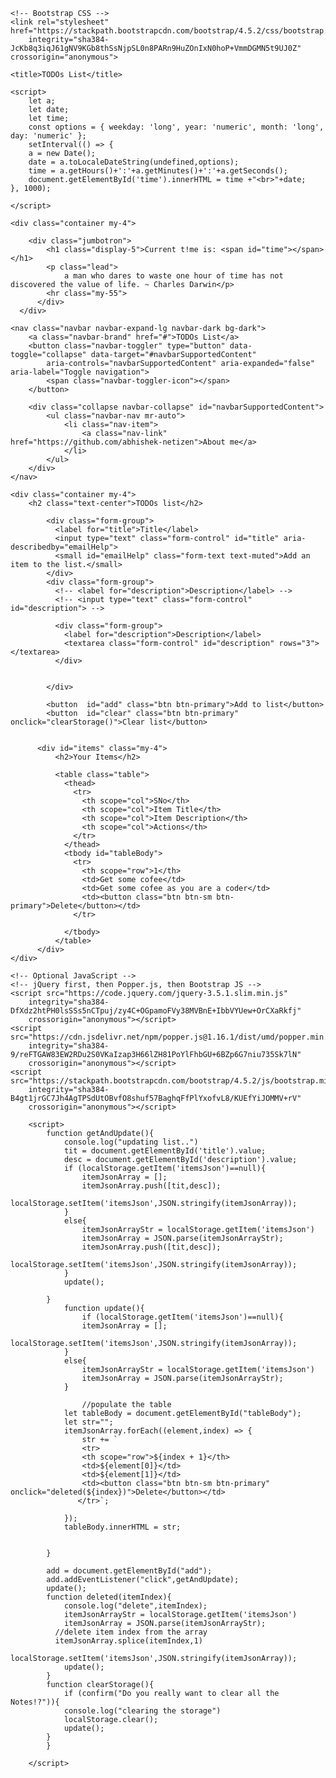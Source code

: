 <!doctype html>
<html lang="en">

<head>
    <!-- Required meta tags -->
    <meta charset="utf-8">
    <meta name="viewport" content="width=device-width, initial-scale=1, shrink-to-fit=no">

    <!-- Bootstrap CSS -->
    <link rel="stylesheet" href="https://stackpath.bootstrapcdn.com/bootstrap/4.5.2/css/bootstrap.min.css"
        integrity="sha384-JcKb8q3iqJ61gNV9KGb8thSsNjpSL0n8PARn9HuZOnIxN0hoP+VmmDGMN5t9UJ0Z" crossorigin="anonymous">

    <title>TODOs List</title>

    <script>
        let a;
        let date;
        let time;
        const options = { weekday: 'long', year: 'numeric', month: 'long', day: 'numeric' };
        setInterval(() => {
        a = new Date();
        date = a.toLocaleDateString(undefined,options);
        time = a.getHours()+':'+a.getMinutes()+':'+a.getSeconds();
        document.getElementById('time').innerHTML = time +"<br>"+date;
    }, 1000);

    </script>
</head>

<body>

    <div class="container my-4">

        <div class="jumbotron">
            <h1 class="display-5">Current t!me is: <span id="time"></span></h1>
            <p class="lead">
                a man who dares to waste one hour of time has not discovered the value of life. ~ Charles Darwin</p>
            <hr class="my-55">
          </div>
      </div>

    <nav class="navbar navbar-expand-lg navbar-dark bg-dark">
        <a class="navbar-brand" href="#">TODOs List</a>
        <button class="navbar-toggler" type="button" data-toggle="collapse" data-target="#navbarSupportedContent"
            aria-controls="navbarSupportedContent" aria-expanded="false" aria-label="Toggle navigation">
            <span class="navbar-toggler-icon"></span>
        </button>

        <div class="collapse navbar-collapse" id="navbarSupportedContent">
            <ul class="navbar-nav mr-auto">
                <li class="nav-item">
                    <a class="nav-link"  href="https://github.com/abhishek-netizen">About me</a>
                </li>
            </ul>
        </div>
    </nav>

    <div class="container my-4">
        <h2 class="text-center">TODOs list</h2>

            <div class="form-group">
              <label for="title">Title</label>
              <input type="text" class="form-control" id="title" aria-describedby="emailHelp">
              <small id="emailHelp" class="form-text text-muted">Add an item to the list.</small>
            </div>
            <div class="form-group">
              <!-- <label for="description">Description</label> -->
              <!-- <input type="text" class="form-control" id="description"> -->

              <div class="form-group">
                <label for="description">Description</label>
                <textarea class="form-control" id="description" rows="3"></textarea>
              </div>


            </div>
         
            <button  id="add" class="btn btn-primary">Add to list</button>
            <button  id="clear" class="btn btn-primary" onclick="clearStorage()">Clear list</button>


          <div id="items" class="my-4">
              <h2>Your Items</h2>

              <table class="table">
                <thead>
                  <tr>
                    <th scope="col">SNo</th>
                    <th scope="col">Item Title</th>
                    <th scope="col">Item Description</th>
                    <th scope="col">Actions</th>
                  </tr>
                </thead>
                <tbody id="tableBody">
                  <tr>
                    <th scope="row">1</th>
                    <td>Get some cofee</td>
                    <td>Get some cofee as you are a coder</td>
                    <td><button class="btn btn-sm btn-primary">Delete</button></td>
                  </tr>
            
                </tbody>
              </table>
          </div>
    </div>

    <!-- Optional JavaScript -->
    <!-- jQuery first, then Popper.js, then Bootstrap JS -->
    <script src="https://code.jquery.com/jquery-3.5.1.slim.min.js"
        integrity="sha384-DfXdz2htPH0lsSSs5nCTpuj/zy4C+OGpamoFVy38MVBnE+IbbVYUew+OrCXaRkfj"
        crossorigin="anonymous"></script>
    <script src="https://cdn.jsdelivr.net/npm/popper.js@1.16.1/dist/umd/popper.min.js"
        integrity="sha384-9/reFTGAW83EW2RDu2S0VKaIzap3H66lZH81PoYlFhbGU+6BZp6G7niu735Sk7lN"
        crossorigin="anonymous"></script>
    <script src="https://stackpath.bootstrapcdn.com/bootstrap/4.5.2/js/bootstrap.min.js"
        integrity="sha384-B4gt1jrGC7Jh4AgTPSdUtOBvfO8shuf57BaghqFfPlYxofvL8/KUEfYiJOMMV+rV"
        crossorigin="anonymous"></script>

        <script>
            function getAndUpdate(){
                console.log("updating list..")
                tit = document.getElementById('title').value;
                desc = document.getElementById('description').value;
                if (localStorage.getItem('itemsJson')==null){
                    itemJsonArray = [];
                    itemJsonArray.push([tit,desc]);
                    localStorage.setItem('itemsJson',JSON.stringify(itemJsonArray));
                }
                else{
                    itemJsonArrayStr = localStorage.getItem('itemsJson')
                    itemJsonArray = JSON.parse(itemJsonArrayStr);
                    itemJsonArray.push([tit,desc]);
                    localStorage.setItem('itemsJson',JSON.stringify(itemJsonArray));
                }
                update();

            }
                function update(){
                    if (localStorage.getItem('itemsJson')==null){
                    itemJsonArray = [];
                    localStorage.setItem('itemsJson',JSON.stringify(itemJsonArray));
                }
                else{
                    itemJsonArrayStr = localStorage.getItem('itemsJson')
                    itemJsonArray = JSON.parse(itemJsonArrayStr);
                }

                    //populate the table
                let tableBody = document.getElementById("tableBody");
                let str="";
                itemJsonArray.forEach((element,index) => {
                    str += `
                    <tr>
                    <th scope="row">${index + 1}</th>
                    <td>${element[0]}</td>
                    <td>${element[1]}</td>
                    <td><button class="btn btn-sm btn-primary" onclick="deleted(${index})">Delete</button></td>
                   </tr>`;
    
                });
                tableBody.innerHTML = str;


            }

            add = document.getElementById("add");
            add.addEventListener("click",getAndUpdate);
            update();
            function deleted(itemIndex){
                console.log("delete",itemIndex);
                itemJsonArrayStr = localStorage.getItem('itemsJson')
                itemJsonArray = JSON.parse(itemJsonArrayStr);
              //delete item index from the array
              itemJsonArray.splice(itemIndex,1)
                localStorage.setItem('itemsJson',JSON.stringify(itemJsonArray));
                update();
            }
            function clearStorage(){
                if (confirm("Do you really want to clear all the Notes!?")){
                console.log("clearing the storage")
                localStorage.clear();
                update();
            }
            }

        </script>

</body>

</html>
